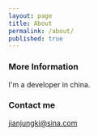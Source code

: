 ```yaml
---
layout: page
title: About
permalink: /about/
published: true
---
```




### More Information

I'm a developer in china.

### Contact me

[jianjungki@sina.com](mailto:jianjungki@sina.com)
